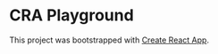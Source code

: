 # CRA Playground

This project was bootstrapped with [Create React App](https://github.com/facebook/create-react-app).
